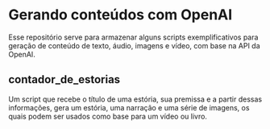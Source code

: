 # Gerando conteúdos com OpenAI

Esse repositório serve para armazenar alguns scripts exemplificativos para geração de conteúdo de texto, áudio, imagens e vídeo, com base na API da OpenAI.

## contador_de_estorias

Um script que recebe o título de uma estória, sua premissa e a partir dessas informações, gera um estória, uma narração e uma série de imagens, os quais podem ser usados como base para um vídeo ou livro.

